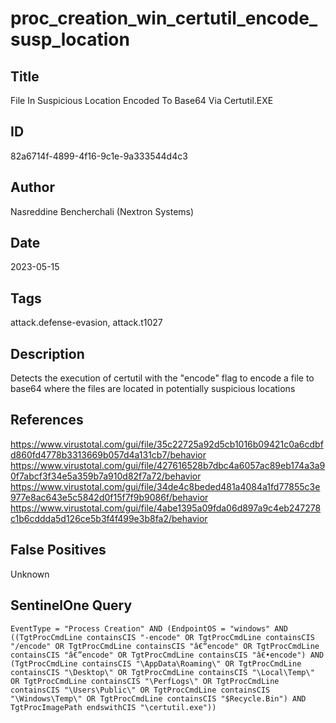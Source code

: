 # proc_creation_win_certutil_encode_susp_location

## Title
File In Suspicious Location Encoded To Base64 Via Certutil.EXE

## ID
82a6714f-4899-4f16-9c1e-9a333544d4c3

## Author
Nasreddine Bencherchali (Nextron Systems)

## Date
2023-05-15

## Tags
attack.defense-evasion, attack.t1027

## Description
Detects the execution of certutil with the "encode" flag to encode a file to base64 where the files are located in potentially suspicious locations

## References
https://www.virustotal.com/gui/file/35c22725a92d5cb1016b09421c0a6cdbfd860fd4778b3313669b057d4a131cb7/behavior
https://www.virustotal.com/gui/file/427616528b7dbc4a6057ac89eb174a3a90f7abcf3f34e5a359b7a910d82f7a72/behavior
https://www.virustotal.com/gui/file/34de4c8beded481a4084a1fd77855c3e977e8ac643e5c5842d0f15f7f9b9086f/behavior
https://www.virustotal.com/gui/file/4abe1395a09fda06d897a9c4eb247278c1b6cddda5d126ce5b3f4f499e3b8fa2/behavior

## False Positives
Unknown

## SentinelOne Query
```
EventType = "Process Creation" AND (EndpointOS = "windows" AND ((TgtProcCmdLine containsCIS "-encode" OR TgtProcCmdLine containsCIS "/encode" OR TgtProcCmdLine containsCIS "â€“encode" OR TgtProcCmdLine containsCIS "â€”encode" OR TgtProcCmdLine containsCIS "â€•encode") AND (TgtProcCmdLine containsCIS "\AppData\Roaming\" OR TgtProcCmdLine containsCIS "\Desktop\" OR TgtProcCmdLine containsCIS "\Local\Temp\" OR TgtProcCmdLine containsCIS "\PerfLogs\" OR TgtProcCmdLine containsCIS "\Users\Public\" OR TgtProcCmdLine containsCIS "\Windows\Temp\" OR TgtProcCmdLine containsCIS "$Recycle.Bin") AND TgtProcImagePath endswithCIS "\certutil.exe"))

```